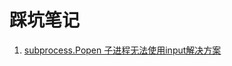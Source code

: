 # 踩坑笔记

1. [subprocess.Popen 子进程无法使用input解决方案](https://blog.csdn.net/qq_44183661/article/details/124725632)
